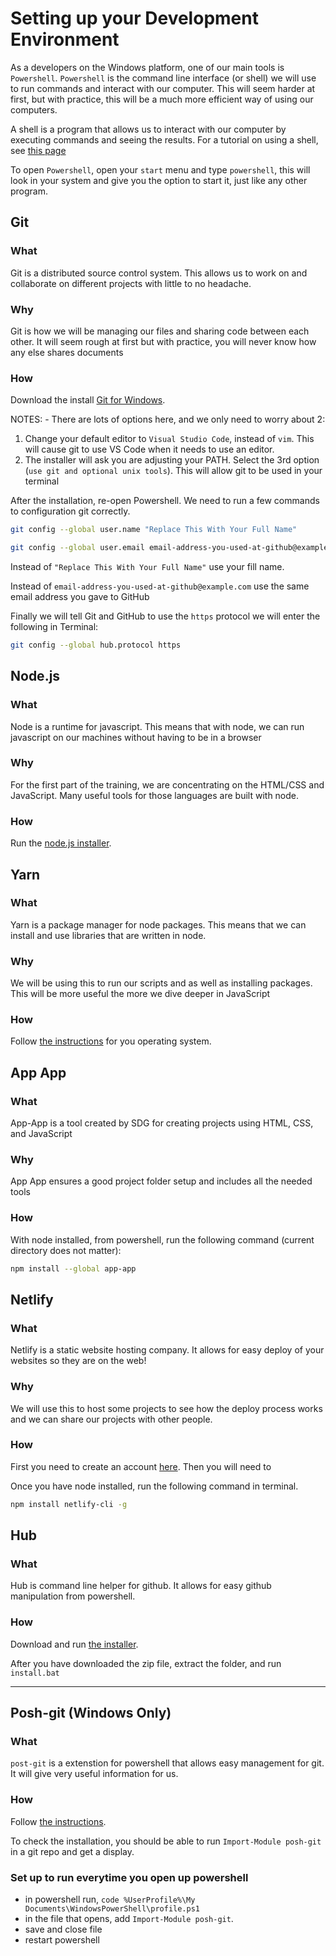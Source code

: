 # Setting up your Development Environment

As a developers on the Windows platform, one of our main tools is `Powershell`. `Powershell` is the command line interface (or shell) we will use to run commands and interact with our computer. This will seem harder at first, but with practice, this will be a much more efficient way of using our computers.

A shell is a program that allows us to interact with our computer by executing commands and seeing the results. For a tutorial on using a shell, see [this page](/handbook/skills/command-line)

To open `Powershell`, open your `start` menu and type `powershell`, this will look in your system and give you the option to start it, just like any other program.

## Git

### What

Git is a distributed source control system. This allows us to work on and collaborate on different projects with little to no headache.

### Why

Git is how we will be managing our files and sharing code between each other. It will seem rough at first but with practice, you will never know how any else shares documents

### How

Download the install [Git for Windows](https://gitforwindows.org/).

NOTES: - There are lots of options here, and we only need to worry about 2:

1. Change your default editor to `Visual Studio Code`, instead of `vim`. This will cause git to use VS Code when it needs to use an editor.
2. The installer will ask you are adjusting your PATH. Select the 3rd option (`use git and optional unix tools`). This will allow git to be used in your terminal

After the installation, re-open Powershell. We need to run a few commands to configuration git correctly.

```sh
git config --global user.name "Replace This With Your Full Name"
```

```sh
git config --global user.email email-address-you-used-at-github@example.com
```

Instead of `"Replace This With Your Full Name"` use your fill name.

Instead of `email-address-you-used-at-github@example.com` use the same email address you gave to GitHub

Finally we will tell Git and GitHub to use the `https` protocol we will enter the following in Terminal:

```sh
git config --global hub.protocol https
```

## Node.js

### What

Node is a runtime for javascript. This means that with node, we can run javascript on our machines without having to be in a browser

### Why

For the first part of the training, we are concentrating on the HTML/CSS and JavaScript. Many useful tools for those languages are built with node.

### How

Run the [node.js installer](https://nodejs.org/en/).

## Yarn

### What

Yarn is a package manager for node packages. This means that we can install and use libraries that are written in node.

### Why

We will be using this to run our scripts and as well as installing packages. This will be more useful the more we dive deeper in JavaScript

### How

Follow [the instructions](https://yarnpkg.com/lang/en/docs/install/) for you operating system.

## App App

### What

App-App is a tool created by SDG for creating projects using HTML, CSS, and JavaScript

### Why

App App ensures a good project folder setup and includes all the needed tools

### How

With node installed, from powershell, run the following command (current directory does not matter):

```sh
npm install --global app-app
```

## Netlify

### What

Netlify is a static website hosting company. It allows for easy deploy of your websites so they are on the web!

### Why

We will use this to host some projects to see how the deploy process works and we can share our projects with other people.

### How

First you need to create an account [here](https://www.netlify.com/). Then you will need to

Once you have node installed, run the following command in terminal.

```sh
npm install netlify-cli -g
```

## Hub

### What

Hub is command line helper for github. It allows for easy github manipulation from powershell.

### How

Download and run [the installer](https://github.com/github/hub/releases/download/v2.11.2/hub-windows-amd64-2.11.2.zip).

After you have downloaded the zip file, extract the folder, and run `install.bat`

---

## Posh-git (Windows Only)

### What

`post-git` is a extenstion for powershell that allows easy management for git. It will give very useful information for us.

### How

Follow [the instructions](https://github.com/dahlbyk/posh-git#installation).

To check the installation, you should be able to run `Import-Module posh-git` in a git repo and get a display.

### Set up to run everytime you open up powershell

- in powershell run, `code %UserProfile%\My Documents\WindowsPowerShell\profile.ps1`
- in the file that opens, add `Import-Module posh-git`.
- save and close file
- restart powershell
